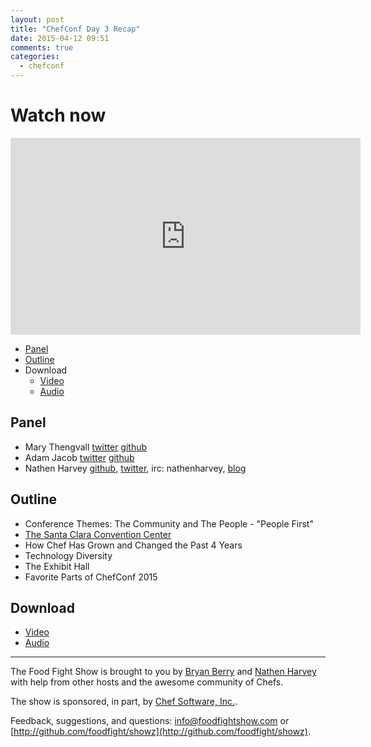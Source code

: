 ```yaml
---
layout: post
title: "ChefConf Day 3 Recap"
date: 2015-04-12 09:51
comments: true
categories:
  - chefconf
---
```

# Watch now

<iframe width="560" height="315" src="https://www.youtube.com/embed/W_8JS7EvaOE" frameborder="0" allowfullscreen></iframe>

* [Panel](http://foodfightshow.org/2015/04/chefconf-day-3-recap.html#panel)
* [Outline](http://foodfightshow.org/2015/04/chefconf-day-3-recap.html#outline)
* Download
  * [Video](http://youtu.be/W_8JS7EvaOE)
  * [Audio](http://traffic.libsyn.com/foodfight/FFS091ChefConf2015Day3Recap.mp3)

Panel<a name="panel"></a>
-----

* Mary Thengvall [twitter](https://twitter.com/mary_grace) [github](https://github.com/mary-grace)
* Adam Jacob [twitter](https://twitter.com/adamhjk) [github](https://github.com/adamhjk)
* Nathen Harvey [github](http://github.com/nathenharvey), [twitter](http://twitter.com/nathenharvey), irc: nathenharvey, [blog](http://nathenharvey.com)

<!-- more -->

Outline<a name="outline"></a>
-------

* Conference Themes: The Community and The People - "People First"
* [The Santa Clara Convention Center](http://www.santaclara.org/conventioncenter/)
* How Chef Has Grown and Changed the Past 4 Years
* Technology Diversity
* The Exhibit Hall
* Favorite Parts of ChefConf 2015

Download
--------
* [Video](http://youtu.be/W_8JS7EvaOE)
* [Audio](http://traffic.libsyn.com/foodfight/FFS091ChefConf2015Day3Recap.mp3)

<hr />

The Food Fight Show is brought to you by [Bryan Berry](https://twitter.com/bryanwb) and [Nathen Harvey](https://twitter.com/nathenharvey) with help from other hosts and the awesome community of Chefs.

The show is sponsored, in part, by [Chef Software, Inc.](http://chef.io).

Feedback, suggestions, and questions:  [info@foodfightshow.com](mailto:info@foodfightshow.com) or  [http://github.com/foodfight/showz](http://github.com/foodfight/showz).
